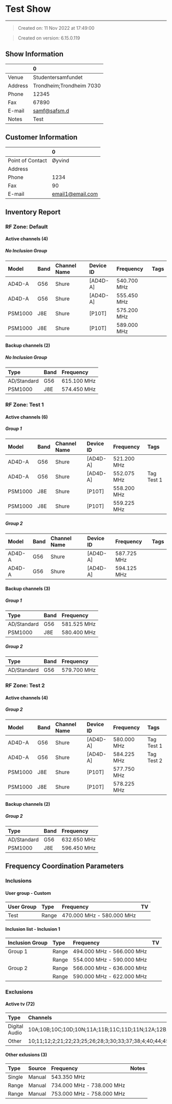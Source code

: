 # Test Show
---

> Created on: 11 Nov 2022 at 17:49:00

> Created on version: 6.15.0.119

## Show Information

|         | 0                          |
|:--------|:---------------------------|
| Venue   | Studentersamfundet         |
| Address | Trondheim;Trondheim   7030 |
| Phone   | 12345                      |
| Fax     | 67890                      |
| E-mail  | samf@safsm.d               |
| Notes   | Test                       |


## Customer Information

|                  | 0                |
|:-----------------|:-----------------|
| Point of Contact | Øyvind           |
| Address          |                  |
| Phone            | 1234             |
| Fax              | 90               |
| E-mail           | email1@email.com |

## Inventory Report
    
### RF Zone: Default

#### Active channels (4)

##### No Inclusion Group

| Model   | Band   | Channel Name   | Device ID   | Frequency   | Tags   |
|:--------|:-------|:---------------|:------------|:------------|:-------|
| AD4D-A  | G56    | Shure          | [AD4D-A]    | 540.700 MHz |        |
| AD4D-A  | G56    | Shure          | [AD4D-A]    | 555.450 MHz |        |
| PSM1000 | J8E    | Shure          | [P10T]      | 575.200 MHz |        |
| PSM1000 | J8E    | Shure          | [P10T]      | 589.000 MHz |        |

#### Backup channels (2)

##### No Inclusion Group

| Type        | Band   | Frequency   |
|:------------|:-------|:------------|
| AD/Standard | G56    | 615.100 MHz |
| PSM1000     | J8E    | 574.450 MHz |

### RF Zone: Test 1

#### Active channels (6)

##### Group 1

| Model   | Band   | Channel Name   | Device ID   | Frequency   | Tags       |
|:--------|:-------|:---------------|:------------|:------------|:-----------|
| AD4D-A  | G56    | Shure          | [AD4D-A]    | 521.200 MHz |            |
| AD4D-A  | G56    | Shure          | [AD4D-A]    | 552.075 MHz | Tag Test 1 |
| PSM1000 | J8E    | Shure          | [P10T]      | 558.200 MHz |            |
| PSM1000 | J8E    | Shure          | [P10T]      | 559.225 MHz |            |

##### Group 2

| Model   | Band   | Channel Name   | Device ID   | Frequency   | Tags   |
|:--------|:-------|:---------------|:------------|:------------|:-------|
| AD4D-A  | G56    | Shure          | [AD4D-A]    | 587.725 MHz |        |
| AD4D-A  | G56    | Shure          | [AD4D-A]    | 594.125 MHz |        |

#### Backup channels (3)

##### Group 1

| Type        | Band   | Frequency   |
|:------------|:-------|:------------|
| AD/Standard | G56    | 581.525 MHz |
| PSM1000     | J8E    | 580.400 MHz |

##### Group 2

| Type        | Band   | Frequency   |
|:------------|:-------|:------------|
| AD/Standard | G56    | 579.700 MHz |

### RF Zone: Test 2

#### Active channels (4)

##### Group 2

| Model   | Band   | Channel Name   | Device ID   | Frequency   | Tags       |
|:--------|:-------|:---------------|:------------|:------------|:-----------|
| AD4D-A  | G56    | Shure          | [AD4D-A]    | 580.000 MHz | Tag Test 1 |
| AD4D-A  | G56    | Shure          | [AD4D-A]    | 584.225 MHz | Tag Test 2 |
| PSM1000 | J8E    | Shure          | [P10T]      | 577.750 MHz |            |
| PSM1000 | J8E    | Shure          | [P10T]      | 578.225 MHz |            |

#### Backup channels (2)

##### Group 2

| Type        | Band   | Frequency   |
|:------------|:-------|:------------|
| AD/Standard | G56    | 632.650 MHz |
| PSM1000     | J8E    | 596.450 MHz |

## Frequency Coordination Parameters

### Inclusions 

#### User group - Custom

| User Group   | Type   | Frequency                 | TV   |
|:-------------|:-------|:--------------------------|:-----|
| Test         | Range  | 470.000 MHz - 580.000 MHz |      |

#### Inclusion list - Inclusion 1

| Inclusion Group   | Type   | Frequency                 | TV   |
|:------------------|:-------|:--------------------------|:-----|
| Group 1           | Range  | 494.000 MHz - 566.000 MHz |      |
|                   | Range  | 554.000 MHz - 590.000 MHz |      |
| Group 2           | Range  | 566.000 MHz - 636.000 MHz |      |
|                   | Range  | 590.000 MHz - 622.000 MHz |      |

### Exclusions 

#### Active tv (72)

| Type          | Channels                                                                                                                |
|:--------------|:------------------------------------------------------------------------------------------------------------------------|
| Digital Audio | 10A;10B;10C;10D;10N;11A;11B;11C;11D;11N;12A;12B;12C;12D;12N;5A;5B;5C;5D;6A;6B;6C;6D;7A;7B;7C;7D;8A;8B;8C;8D;9A;9B;9C;9D |
| Other         | 10;11;12;2;21;22;23;25;26;28;3;30;33;37;38;4;40;44;45;46;47;48;49;5;50;51;52;53;57;58;59;6;60;61;7;8;9                  |

#### Other exlusions (3)

| Type   | Source   | Frequency                 | Notes   |
|:-------|:---------|:--------------------------|:--------|
| Single | Manual   | 543.350 MHz               |         |
| Range  | Manual   | 734.000 MHz - 738.000 MHz |         |
| Range  | Manual   | 753.000 MHz - 758.000 MHz |         |

